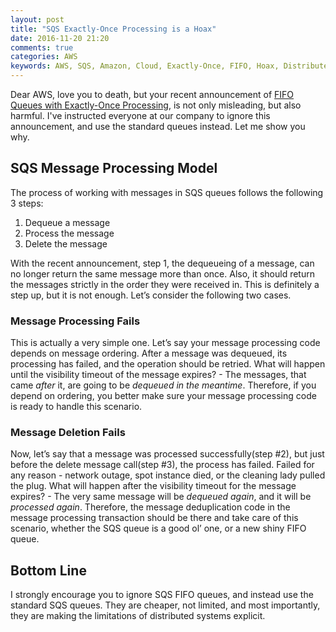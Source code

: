 ```yaml
---
layout: post
title: "SQS Exactly-Once Processing is a Hoax"
date: 2016-11-20 21:20
comments: true
categories: AWS
keywords: AWS, SQS, Amazon, Cloud, Exactly-Once, FIFO, Hoax, Distributed Systems, Software Architecture
---
```

 
Dear AWS, love you to death, but your recent announcement of [FIFO Queues with Exactly-Once Processing](https://aws.amazon.com/about-aws/whats-new/2016/11/amazon-sqs-introduces-fifo-queues-with-exactly-once-processing-and-lower-prices-for-standard-queues/), is not only misleading, but also harmful. I've instructed everyone at our company to ignore this announcement, and use the standard queues instead. Let me show you why.

## SQS Message Processing Model
The process of working with messages in SQS queues follows the following 3 steps:

1. Dequeue a message
2. Process the message
3. Delete the message

With the recent announcement, step 1, the dequeueing of a message, can no longer return the same message more than once. Also, it should return the messages strictly in the order they were received in. This is definitely a step up, but it is not enough. Let’s consider the following two cases.

<!-- more -->

### Message Processing Fails
This is actually a very simple one. Let’s say your message processing code depends on message ordering. After a message was dequeued, its processing has failed, and the operation should be retried. What will happen until the visibility timeout of the message expires? - The messages, that came *after* it, are going to be *dequeued in the meantime*. Therefore, if you depend on ordering, you better make sure your message processing code is ready to handle this scenario.

### Message Deletion Fails
Now, let’s say that a message was processed successfully(step #2), but just before the delete message call(step #3), the process has failed. Failed for any reason - network outage, spot instance died, or the cleaning lady pulled the plug. What will happen after the visibility timeout for the message expires? - The very same message will be *dequeued again*, and it will be *processed again*. Therefore, the message deduplication code in the message processing transaction should be there and take care of this scenario, whether the SQS queue is a good ol’ one, or a new shiny FIFO queue.

## Bottom Line
I strongly encourage you to ignore SQS FIFO queues, and instead use the standard SQS queues. They are cheaper, not limited, and most importantly, they are making the limitations of distributed systems explicit.